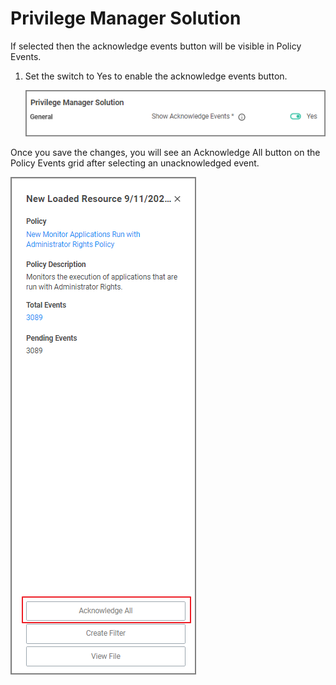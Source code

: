 [title]: # (PM Solution)
[tags]: # (general configuration)
[priority]: # (7)
# Privilege Manager Solution

If selected then the acknowledge events button will be visible in Policy Events.

1. Set the switch to Yes to enable the acknowledge events button.

   ![api](images/show-ack.png "Enable Acknowledge Events button switch")

Once you save the changes, you will see an Acknowledge All button on the Policy Events grid after selecting an unacknowledged event.

![ack all](images/ack-all.png "Acknowledge all button")

